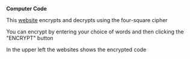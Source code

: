 **Computer Code**

This [website](https://www.dcode.fr/four-squares-cipher) encrypts and decrypts using the four-square cipher

You can encrypt by entering your choice of words and then clicking the "ENCRYPT" button

In the upper left the websites shows the encrypted code

